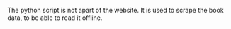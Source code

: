 The python script is not apart of the website.
It is used to scrape the book data, to be able to read it offline.
